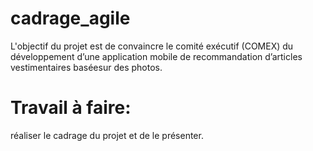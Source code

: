 # cadrage_agile
L'objectif du projet est de convaincre le comité exécutif (COMEX)
du développement d’une application mobile de recommandation d’articles
vestimentaires baséesur des photos.
# Travail à faire: 
réaliser le cadrage du projet et de le présenter.

